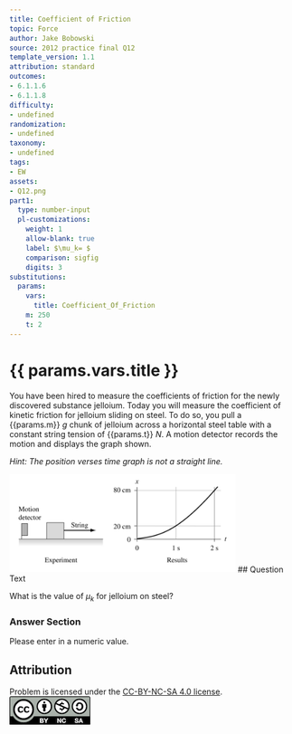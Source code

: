 ```yaml
---
title: Coefficient of Friction
topic: Force
author: Jake Bobowski
source: 2012 practice final Q12
template_version: 1.1
attribution: standard
outcomes:
- 6.1.1.6
- 6.1.1.8
difficulty:
- undefined
randomization:
- undefined
taxonomy:
- undefined
tags:
- EW
assets:
- Q12.png
part1:
  type: number-input
  pl-customizations:
    weight: 1
    allow-blank: true
    label: $\mu_k= $
    comparison: sigfig
    digits: 3
substitutions:
  params:
    vars:
      title: Coefficient_Of_Friction
    m: 250
    t: 2
---
```

# {{ params.vars.title }}
You have been hired to measure the coefficients of friction for the newly discovered substance jelloium.
Today you will measure the coefficient of kinetic friction for jelloium sliding on steel.
To do so, you pull a {{params.m}} $g$ chunk of jelloium across a horizontal steel table with a constant string tension of {{params.t}} $N$.
A motion detector records the motion and displays the graph shown.

*Hint: The position verses time graph is not a straight line.*

<img src="Q12.png" alt= "Two images are shown. The first one is a diagram of the experiment in which Jelloium is being pulled by a string to the right while a motion detector records the motion on the right. The second image is a graph of the results of the experiment. The graph is a quadratic parabola. The y-axis is the distance in cm and the x-axis is the time in seconds. The graph depicts 20cm in one second and 80cm in in two seconds" width=400>
## Question Text

What is the value of $\mu_k$ for jelloium on steel?

### Answer Section

Please enter in a numeric value.

## Attribution

Problem is licensed under the [CC-BY-NC-SA 4.0 license](https://creativecommons.org/licenses/by-nc-sa/4.0/).<br> ![The Creative Commons 4.0 license requiring attribution-BY, non-commercial-NC, and share-alike-SA license.](https://raw.githubusercontent.com/firasm/bits/master/by-nc-sa.png)